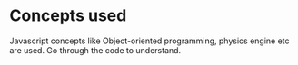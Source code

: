 # Concepts used
Javascript concepts like Object-oriented programming, physics engine etc are used. Go through the code to understand.